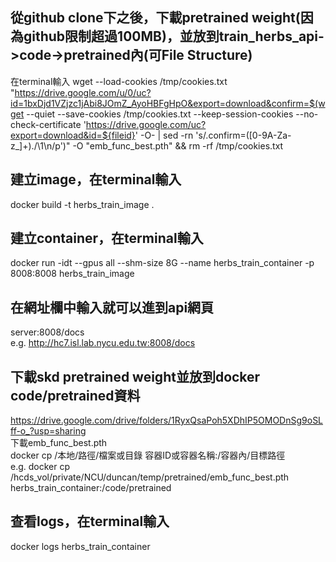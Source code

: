 ## 從github clone下之後，下載pretrained weight(因為github限制超過100MB)，並放到train_herbs_api->code->pretrained內(可File Structure)
在terminal輸入
wget --load-cookies /tmp/cookies.txt "https://drive.google.com/u/0/uc?id=1bxDjd1VZjzc1jAbi8JOmZ_AyoHBFgHpO&export=download&confirm=$(wget --quiet --save-cookies /tmp/cookies.txt --keep-session-cookies --no-check-certificate 'https://drive.google.com/uc?export=download&id=${fileid}' -O- | sed -rn 's/.confirm=([0-9A-Za-z_]+)./\1\n/p')" -O "emb_func_best.pth" && rm -rf /tmp/cookies.txt

## 建立image，在terminal輸入
docker build -t herbs_train_image .

## 建立container，在terminal輸入
docker run -idt --gpus all --shm-size 8G --name herbs_train_container -p 8008:8008 herbs_train_image

## 在網址欄中輸入就可以進到api網頁
server:8008/docs  
e.g. http://hc7.isl.lab.nycu.edu.tw:8008/docs

## 下載skd pretrained weight並放到docker code/pretrained資料  
https://drive.google.com/drive/folders/1RyxQsaPoh5XDhIP5OMODnSg9oSLff-o_?usp=sharing  
下載emb_func_best.pth  
docker cp /本地/路徑/檔案或目錄 容器ID或容器名稱:/容器內/目標路徑  
e.g. docker cp /hcds_vol/private/NCU/duncan/temp/pretrained/emb_func_best.pth herbs_train_container:/code/pretrained


## 查看logs，在terminal輸入
docker logs  herbs_train_container
